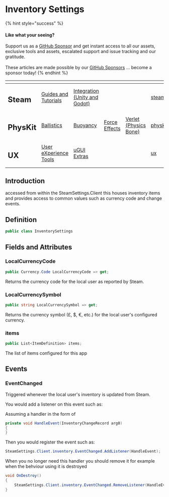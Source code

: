# Inventory Settings

{% hint style="success" %}
#### Like what your seeing?

Support us as a [GitHub Sponsor](../../../../../../become-a-sponsor/) and get instant access to all our assets, exclusive tools and assets, escalated support and issue tracking and our gratitude.\
\
These articles are made possible by our [GitHub Sponsors](../../../../../../become-a-sponsor/) ... become a sponsor today!
{% endhint %}

<table data-view="cards"><thead><tr><th></th><th></th><th></th><th></th><th></th><th data-hidden data-card-target data-type="content-ref"></th><th data-hidden data-card-cover data-type="files"></th></tr></thead><tbody><tr><td><h2>Steam</h2></td><td><a href="../../../../../../company/steam/">Guides and Tutorials</a></td><td><a href="../../../../">Integration (Unity and Godot)</a></td><td></td><td></td><td><a href="../../../../../../company/steam/">steam</a></td><td><a href="../../../../../../.gitbook/assets/Steamworks Card.png">Steamworks Card.png</a></td></tr><tr><td><h2>PhysKit</h2></td><td><a href="../../../../../physkit/learning/sample-scenes/fantasy-style-ballistic-simulation.md">Ballistics</a></td><td><a href="../../../../../physkit/learning/sample-scenes/1-buoyancy-example.md">Buoyancy</a></td><td><a href="../../../../../physkit/learning/sample-scenes/1-force-effect-fields.md">Force Effects</a></td><td><a href="../../../../../physkit/learning/sample-scenes/2-verlet-spring-skinned-mesh.md">Verlet (Physics Bone)</a></td><td><a href="../../../../../physkit/">physkit</a></td><td><a href="../../../../../../.gitbook/assets/PhysKit Card.png">PhysKit Card.png</a></td></tr><tr><td><h2>UX</h2></td><td><a href="../../../../../ux/learning/core-concepts/">User eXperience Tools</a></td><td><a href="../../../../../ux/learning/ugui-extras/">uGUI Extras</a></td><td></td><td></td><td><a href="../../../../../ux/">ux</a></td><td><a href="../../../../../../.gitbook/assets/Splash Screen (1).png">Splash Screen (1).png</a></td></tr></tbody></table>

## Introduction

accessed from within the SteamSettings.Client this houses inventory items and provides access to common values such as currency code and change events.

## Definition

```csharp
public class InventorySettings
```

## Fields and Attributes

### LocalCurrencyCode

```csharp
public Currency.Code LocalCurrencyCode => get;
```

Returns the currency code for the local user as reported by Steam.

### LocalCurrencySymbol

```csharp
public string LocalCurrencySymbol => get;
```

Returns the currency symbol (£, $, €, etc.) for the local user's configured currency.

### items

```csharp
public List<ItemDefinition> items;
```

The list of items configured for this app

## Events

### EventChanged

Triggered whenever the local user's inventory is updated from Steam.

You would add a listener on this event such as:

Assuming a handler in the form of

```csharp
private void HandleEvent(InventoryChangeRecord arg0)
{
}
```

Then you would register the event such as:

```csharp
SteamSettings.Client.inventory.EventChanged.AddListener(HandleEvent);
```

When you no longer need this handler you should remove it for example when the behviour using it is destroyed

```csharp
void OnDestroy()
{
    SteamSettings.Client.inventory.EventChanged.RemoveListener(HandleEvent);
}
```

###
